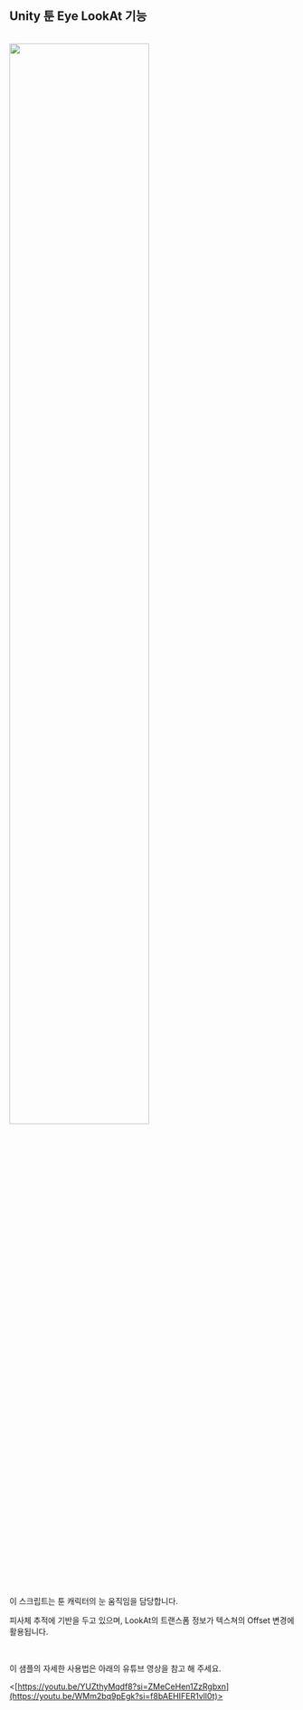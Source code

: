 ## Unity 툰 Eye LookAt 기능
<br/>

<img src ="https://github.com/user-attachments/assets/2c11b27f-9e9b-4721-baa7-c0ce6c44c6e8" width="70%" height="70%">

이 스크립트는 툰 캐릭터의 눈 움직임을 담당합니다.

피사체 추적에 기반을 두고 있으며, LookAt의 트랜스폼 정보가 텍스쳐의 Offset 변경에 활용됩니다.

<br/>

이 샘플의 자세한 사용법은 아래의 유튜브 영상을 참고 해 주세요.


<[https://youtu.be/YUZthyMqdf8?si=ZMeCeHen1ZzRgbxn](https://youtu.be/WMm2bq9pEgk?si=f8bAEHIFER1vll0t)>

<br/>
